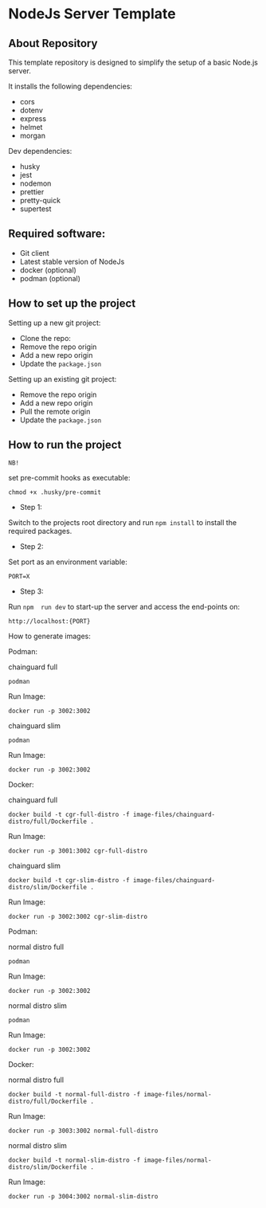 # NodeJs Server Template

## About Repository

This template repository is designed to simplify the setup of a basic Node.js server.

It installs the following dependencies:

- cors
- dotenv
- express
- helmet
- morgan

Dev dependencies:

- husky
- jest
- nodemon
- prettier
- pretty-quick
- supertest

## Required software:

- Git client
- Latest stable version of NodeJs
- docker (optional)
- podman (optional)

## How to set up the project

Setting up a new git project:

- Clone the repo:
- Remove the repo origin
- Add a new repo origin
- Update the `package.json`

Setting up an existing git project:

- Remove the repo origin
- Add a new repo origin
- Pull the remote origin
- Update the `package.json`

## How to run the project

`NB!`

set pre-commit hooks as executable:

```
chmod +x .husky/pre-commit
```

- Step 1:

Switch to the projects root directory and run `npm install` to install the required packages.

- Step 2:

Set port as an environment variable:

```
PORT=X
```

- Step 3:

Run `npm  run dev` to start-up the server and access the end-points on:

```
http://localhost:{PORT}
```

How to generate images:

Podman:

chainguard full

```
podman
```

Run Image:

```
docker run -p 3002:3002
```

chainguard slim

```
podman
```

Run Image:

```
docker run -p 3002:3002
```

Docker:

chainguard full

```
docker build -t cgr-full-distro -f image-files/chainguard-distro/full/Dockerfile .
```

Run Image:

```
docker run -p 3001:3002 cgr-full-distro
```

chainguard slim

```
docker build -t cgr-slim-distro -f image-files/chainguard-distro/slim/Dockerfile .
```

Run Image:

```
docker run -p 3002:3002 cgr-slim-distro
```

Podman:

normal distro full

```
podman
```

Run Image:

```
docker run -p 3002:3002
```

normal distro slim

```
podman
```

Run Image:

```
docker run -p 3002:3002
```

Docker:

normal distro full

```
docker build -t normal-full-distro -f image-files/normal-distro/full/Dockerfile .
```

Run Image:

```
docker run -p 3003:3002 normal-full-distro
```

normal distro slim

```
docker build -t normal-slim-distro -f image-files/normal-distro/slim/Dockerfile .
```

Run Image:

```
docker run -p 3004:3002 normal-slim-distro
```
